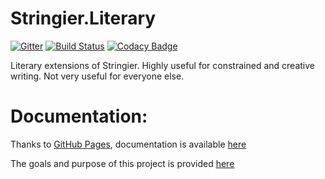 # Stringier.Literary

[![Gitter](https://badges.gitter.im/Stringier/community.svg)](https://gitter.im/Stringier/community?utm_source=badge&utm_medium=badge&utm_campaign=pr-badge)
[![Build Status](https://dev.azure.com/p-kell/Stringier/_apis/build/status/Stringier.Literary?branchName=master)](https://dev.azure.com/p-kell/Stringier/_build/latest?definitionId=24&branchName=master)
[![Codacy Badge](https://api.codacy.com/project/badge/Grade/096cec0007b449f2a8b1c2356e1168fd)](https://www.codacy.com/gh/Stringier/Literary?utm_source=github.com&amp;utm_medium=referral&amp;utm_content=Stringier/Stringier-Literary&amp;utm_campaign=Badge_Grade)

Literary extensions of Stringier. Highly useful for constrained and creative writing. Not very useful for everyone else.

# Documentation:

Thanks to [GitHub Pages](https://pages.github.com/), documentation is available [here](https://Stringier.github.io/docs/)

The goals and purpose of this project is provided [here](https://gist.github.com/Entomy/b36c5dd74e38d97d630abf26543734e2)

